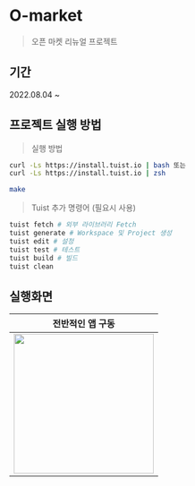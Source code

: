 # O-market

> 오픈 마켓 리뉴얼 프로젝트

## 기간

2022.08.04 ~

## 프로젝트 실행 방법

> 실행 방법

```bash
curl -Ls https://install.tuist.io | bash 또는
curl -Ls https://install.tuist.io | zsh

make
```

> Tuist 추가 명령어 (필요시 사용)

```bash
tuist fetch # 외부 라이브러리 Fetch
tuist generate # Workspace 및 Project 생성
tuist edit # 설정
tuist test # 테스트
tuist build # 빌드
tuist clean 
```

## 실행화면
|전반적인 앱 구동|
|:---:|
|<img width="250px" src="https://i.imgur.com/e04dPKH.gif"/>|
